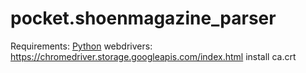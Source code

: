 # pocket.shoenmagazine_parser

Requirements:
[Python](https://www.python.org/)
webdrivers: https://chromedriver.storage.googleapis.com/index.html
install ca.crt


